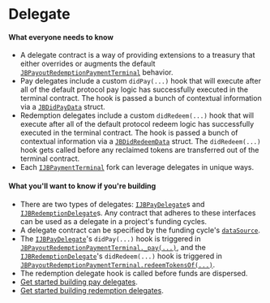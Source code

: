 # Delegate

#### What everyone needs to know

* A delegate contract is a way of providing extensions to a treasury that either overrides or augments the default [`JBPayoutRedemptionPaymentTerminal`](/protocol/api/contracts/or-abstract/jbpayoutredemptionpaymentterminal/) behavior.
* Pay delegates include a custom `didPay(...)` hook that will execute after all of the default protocol pay logic has successfully executed in the terminal contract. The hook is passed a bunch of contextual information via a [`JBDidPayData`](/protocol/api/data-structures/jbdidpaydata.md) struct.
* Redemption delegates include a custom `didRedeem(...)` hook that will execute after all of the default protocol redeem logic has successfully executed in the terminal contract. The hook is passed a bunch of contextual information via a [`JBDidRedeemData`](/protocol/api/data-structures/jbdidredeemdata.md) struct. The `didRedeem(...)` hook gets called before any reclaimed tokens are transferred out of the terminal contract.
* Each [`IJBPaymentTerminal`](/protocol/api/interfaces/ijbpaymentterminal.md) fork can leverage delegates in unique ways.

#### What you'll want to know if you're building

* There are two types of delegates: [`IJBPayDelegate`](/protocol/api/interfaces/ijbpaydelegate.md)s and [`IJBRedemptionDelegate`](/protocol/api/interfaces/ijbredemptiondelegate.md)s. Any contract that adheres to these interfaces can be used as a delegate in a project's funding cycles.
* A delegate contract can be specified by the funding cycle's [`dataSource`](data-source.md).
* The [`IJBPayDelegate`](/protocol/api/interfaces/ijbpaydelegate.md)'s `didPay(...)` hook is triggered in [`JBPayoutRedemptionPaymentTerminal._pay(...)`](/protocol/api/contracts/or-abstract/jbpayoutredemptionpaymentterminal/write/-_pay.md), and the [`IJBRedemptionDelegate`](/protocol/api/interfaces/ijbredemptiondelegate.md)'s `didRedeem(...)` hook is triggered in [`JBPayoutRedemptionPaymentTerminal.redeemTokensOf(...)`](/protocol/api/contracts/or-abstract/jbpayoutredemptionpaymentterminal/write/redeemtokensof.md).
* The redemption delegate hook is called before funds are dispersed.
* [Get started building pay delegates](/protocol/build/treasury-extensions/pay-delegate.md).
* [Get started building redemption delegates](/protocol/build/treasury-extensions/redemption-delegate.md).
